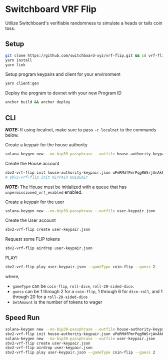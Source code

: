 # Switchboard VRF Flip

Utilize Switchboard's verifiable randomness to simulate a heads or tails coin
toss.

## Setup

```bash
git clone https://github.com/switchboard-xyz/vrf-flip.git && cd vrf-flip
yarn install
yarn link
```

Setup program keypairs and client for your environment

```bash
yarn client:gen
```

Deploy the program to devnet with your new Program ID

```bash
anchor build && anchor deploy
```

## CLI

**_NOTE:_** If using localnet, make sure to pass `-c localnet` to the commands
below.

Create a keypair for the house authority

```bash
solana-keygen new --no-bip39-passphrase --outfile house-authority-keypair.json
```

Create the House account

```bash
sbv2-vrf-flip init house-authority-keypair.json uPeRMdfPmrPqgRWSrjAnAkH78RqAhe5kXoW6vBYRqFX
# sbv2-vrf-flip init KEYPAIR QUEUEKEY
```

**_NOTE:_** The House must be initialized with a queue that has
`unpermissioned_vrf_enabled` enabled.

Create a keypair for the user

```bash
solana-keygen new --no-bip39-passphrase --outfile user-keypair.json
```

Create the User account

```bash
sbv2-vrf-flip create user-keypair.json
```

Request some FLIP tokens

```bash
sbv2-vrf-flip airdrop user-keypair.json
```

PLAY!

```bash
sbv2-vrf-flip play user-keypair.json --gameType coin-flip --guess 2
```

where,

- `gameType` can be `coin-flip`, `roll-dice`, `roll-20-sided-dice`.
- `guess` can be 1 through 2 for a `coin-flip`, 1 through 6 for `dice-roll`, and
  1 through 20 for a `roll-20-sided-dice`
- `betAmount` is the number of tokens to wager

## Speed Run

```bash
solana-keygen new --no-bip39-passphrase --outfile house-authority-keypair.json
sbv2-vrf-flip init house-authority-keypair.json uPeRMdfPmrPqgRWSrjAnAkH78RqAhe5kXoW6vBYRqFX
solana-keygen new --no-bip39-passphrase --outfile user-keypair.json
sbv2-vrf-flip create user-keypair.json
sbv2-vrf-flip airdrop user-keypair.json
sbv2-vrf-flip play user-keypair.json --gameType coin-flip --guess 2
```
